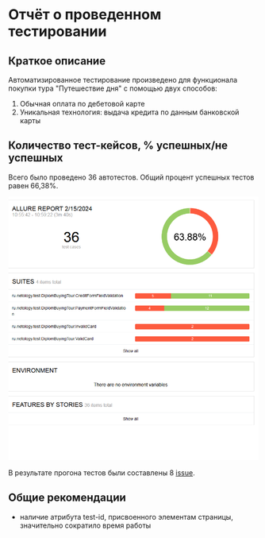 # Отчёт о проведенном тестировании

## Краткое описание
Автоматизированное тестирование произведено для функционала покупки тура "Путешествие дня" с помощью двух способов:
1. Обычная оплата по дебетовой карте
2. Уникальная технология: выдача кредита по данным банковской карты

## Количество тест-кейсов, % успешных/не успешных

Всего было проведено 36 автотестов. Общий процент успешных тестов равен 66,38%.

![img.png](img.png)

В результате прогона тестов были составлены 8 [issue](https://github.com/AsaulkaKsenia/DiplomBuyingTour/issues). 

## Общие рекомендации

- наличие атрибута test-id, присвоенного элементам страницы, значительно сократило время работы  

